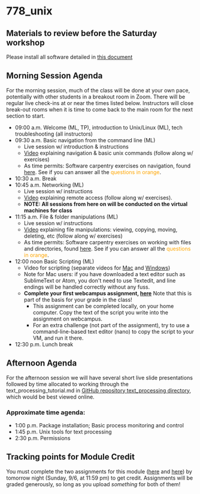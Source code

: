 # 778_unix

## Materials to review before the Saturday workshop

Please install all software detailed in [this document](https://unr.canvaslms.com/courses/57767/modules/items/1380103)

## Morning Session Agenda
For the morning session, much of the class will be done at your own pace, potentially with other students in a breakout room in Zoom. There will be regular live check-ins at or near the times listed below. Instructors will close break-out rooms when it is time to come back to the main room for the next section to start.

* 09:00 a.m. Welcome (ML, TP), introduction to Unix/Linux (ML), tech troubleshooting (all instructors)
* 09:30 a.m. Basic navigation from the command line (ML)
	* Live session w/ introduction & instructions
	* [Video](https://unr.canvaslms.com/courses/57767/modules/items/1380098) explaining navigation & basic unix commands (follow along w/ exercises)
	* As time permits: Software carpentry exercises on navigation, found [here](https://swcarpentry.github.io/shell-novice/02-filedir/index.html). See if you can answer all the <span style="color:orange">questions in orange</span>.
* 10:30 a.m. Break
* 10:45 a.m. Networking (ML)
	* Live session w/ instructions
	* [Video](https://unr.canvaslms.com/courses/57767/modules/items/1380101) explaining remote access (follow along w/ exercises).
	* **NOTE: All sessions from here on will be conducted on the virtual machines for class**
* 11:15 a.m. File & folder manipulations (ML)
	* Live session w/ instructions
	* [Video](https://unr.canvaslms.com/courses/57767/modules/items/1380099) explaining file manipulations: viewing, copying, moving, deleting, etc (follow along w/ exercises)
	* As time permits: Software carpentry exercises on working with files and directories, found [here](https://swcarpentry.github.io/shell-novice/03-create/index.html). See if you can answer all the <span style="color:orange">questions in orange</span>.
* 12:00 noon Basic Scripting (ML)
	* Video for scripting (separate videos for [Mac](https://unr.canvaslms.com/courses/57767/modules/items/1382227) and [Windows](https://unr.canvaslms.com/courses/57767/modules/items/1382226))
	* Note for Mac users: if you have downloaded a text editor such as SublimeText or Atom, you don't need to use Textedit, and line endings will be handled correctly without any fuss. 
	* **Complete your first webcampus assignment, [here](https://unr.canvaslms.com/courses/57767/modules/items/1381089)** Note that this is part of the basis for your grade in the class! 
		* This assignment can be completed locally, on your home computer. Copy the text of the script you write into the assignment on webcampus. 
		* For an extra challenge (not part of the assignment), try to use a command-line-based text editor (nano) to copy the script to your VM, and run it there. 
* 12:30 p.m. Lunch break

## Afternoon Agenda
For the afternoon session we will have several short live slide presentations followed by time allocated to working through the text_processing_tutorial.md in [GitHub repository text_processing directory](https://github.com/tparchman/778_unix/tree/master/text_processing), which would be best viewed online.

### Approximate time agenda:
* 1:00 p.m. Package installation; Basic process monitoring and control
* 1:45 p.m. Unix tools for text processing
* 2:30 p.m. Permissions 

## Tracking points for Module Credit

You must complete the two assignments for this module ([here](https://unr.canvaslms.com/courses/57767/modules/items/1381089) and [here](https://unr.canvaslms.com/courses/57767/modules/items/1381090)) by tomorrow night (Sunday, 9/6, at 11:59 pm) to get credit. Assignments will be graded generously, so long as you upload *something* for both of them!

